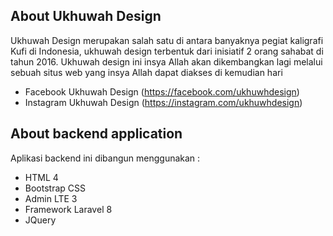 ## About Ukhuwah Design

Ukhuwah Design merupakan salah satu di antara banyaknya pegiat kaligrafi Kufi di Indonesia, ukhuwah design terbentuk dari inisiatif 2 orang sahabat di tahun 2016. Ukhuwah design ini insya Allah akan dikembangkan lagi melalui sebuah situs web yang insya Allah dapat diakses di kemudian hari

- Facebook Ukhuwah Design (https://facebook.com/ukhuwhdesign)
- Instagram Ukhuwah Design (https://instagram.com/ukhuwhdesign)

## About backend application
Aplikasi backend ini dibangun menggunakan :
- HTML 4
- Bootstrap CSS
- Admin LTE 3
- Framework Laravel 8
- JQuery

